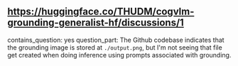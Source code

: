 ## https://huggingface.co/THUDM/cogvlm-grounding-generalist-hf/discussions/1

contains_question: yes
question_part: The Github codebase indicates that the grounding image is stored at `./output.png`, but I'm not seeing that file get created when doing inference using prompts associated with grounding.